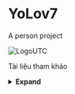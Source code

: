# YoLov7 
A person project

![LogoUTC](https://user-images.githubusercontent.com/117495750/202078770-bc0dedd8-2df7-4ea5-a7f1-2791f17500ea.svg)

<p>Tài liệu tham khảo</p>
<details><summary> <b>Expand</b> </summary>
  YoLov7 từ: https://github.com/WongKinYiu/yolor](https://github.com/WongKinYiu/yolov7)
 
</details>
